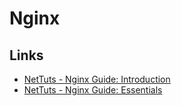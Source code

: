 # Nginx 

## Links

- [NetTuts - Nginx Guide: Introduction](http://code.tutsplus.com/articles/nginx-guide-introduction--cms-21877)
- [NetTuts - Nginx Guide: Essentials](http://code.tutsplus.com/articles/nginx-guide-essentials--cms-22880)